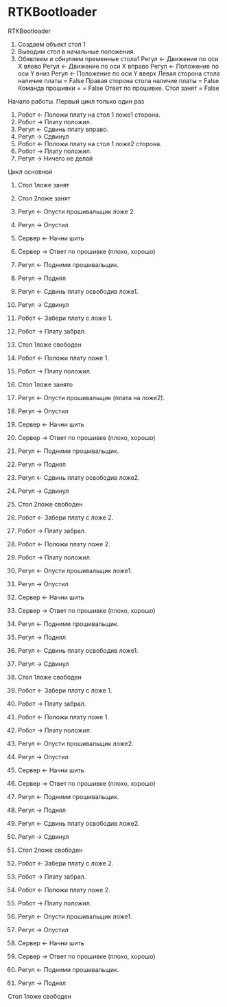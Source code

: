 # RTKBootloader
RTKBootloader


1. Создаем объект стол 1
2. Выводим стол в начальные положения.
3. Обявляем и обнуляем пременные стола1
Регул <- Движение по оси Х влево
Регул <- Движение по оси Х вправо
Регул <- Положение по оси Y вниз
Регул <- Положение по оси Y вверх
Левая сторона стола наличие платы = False
Правая сторона стола наличие платы = False
Команда прошивки = = False
Ответ по прошивке.
Стол занят = False

Начало работы.
Первый цикл только один раз
1. Робот <- Положи плату на стол 1 ложе1 сторона.
2. Робот -> Плату положил.
3. Регул <- Сдвинь плату вправо.
4. Регул -> Сдвинул
4. Робот <- Положи плату на стол 1 ложе2 сторона.
2. Робот -> Плату положил.
2. Регул -> Ничего не делай

Цикл основной
1. Стол 1ложе занят
2. Стол 2ложе занят
5. Регул <- Опусти прошивальщик ложе 2.
6. Регул -> Опустил
7. Сервер <- Начни шить
7. Сервер -> Ответ по прошивке (плохо, хорошо)
8. Регул <- Подними прошивальщик.
6. Регул -> Поднял

3. Регул <- Сдвинь плату освободив ложе1.
4. Регул -> Сдвинул
4. Робот <- Забери плату с ложе 1.
2. Робот -> Плату забрал.
4. Стол 1ложе свободен
4. Робот <- Положи плату ложе 1.
4. Робот -> Плату положил.
4. Стол 1ложе занято
5. Регул <- Опусти прошивальщик (плата на ложе2).
6. Регул -> Опустил
7. Сервер <- Начни шить
7. Сервер -> Ответ по прошивке (плохо, хорошо)
8. Регул <- Подними прошивальщик.
6. Регул -> Поднял


3. Регул <- Сдвинь плату освободив ложе2.
4. Регул -> Сдвинул
4. Стол 2ложе свободен
4. Робот <- Забери плату с ложе 2.
2. Робот -> Плату забрал.
4. Робот <- Положи плату ложе 2.
4. Робот -> Плату положил.
5. Регул <- Опусти прошивальщик ложе1.
6. Регул -> Опустил
7. Сервер <- Начни шить
7. Сервер -> Ответ по прошивке (плохо, хорошо)
8. Регул <- Подними прошивальщик.
6. Регул -> Поднял


3. Регул <- Сдвинь плату освободив ложе1.
4. Регул -> Сдвинул
4. Стол 1ложе свободен
4. Робот <- Забери плату с ложе 1.
2. Робот -> Плату забрал.
4. Робот <- Положи плату ложе 1.
4. Робот -> Плату положил.
5. Регул <- Опусти прошивальщик ложе2.
6. Регул -> Опустил
7. Сервер <- Начни шить
7. Сервер -> Ответ по прошивке (плохо, хорошо)
8. Регул <- Подними прошивальщик.
6. Регул -> Поднял


3. Регул <- Сдвинь плату освободив ложе2.
4. Регул -> Сдвинул
4. Стол 2ложе свободен
4. Робот <- Забери плату с ложе 2.
2. Робот -> Плату забрал.
4. Робот <- Положи плату ложе 2.
4. Робот -> Плату положил.
5. Регул <- Опусти прошивальщик ложе1.
6. Регул -> Опустил
7. Сервер <- Начни шить
7. Сервер -> Ответ по прошивке (плохо, хорошо)
8. Регул <- Подними прошивальщик.
6. Регул -> Поднял

Стол 1ложе свободен